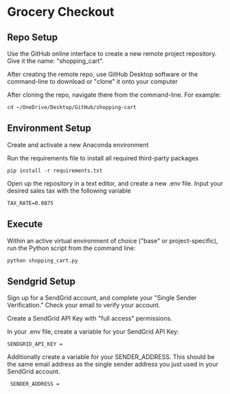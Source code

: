 # Grocery Checkout

## Repo Setup

Use the GitHub online interface to create a new remote project repository. Give it the name: "shopping_cart". 

After creating the remote repo, use GitHub Desktop software or the command-line to download or "clone" it onto your computer

After cloning the repo, navigate there from the command-line. For example:

```
cd ~/OneDrive/Desktop/GitHub/shopping-cart
```

## Environment Setup

Create and activate a new Anaconda environment

Run the requirements file to install all required third-party packages

```
pip install -r requirements.txt
```

Open up the repository in a text editor, and create a new .env file. Input your desired sales tax with the following variable 

```
TAX_RATE=0.0875
```

## Execute

Within an active virtual environment of choice ("base" or project-specific), run the Python script from the command line:

```
python shopping_cart.py
```

## Sendgrid Setup 

Sign up for a SendGrid account, and complete your "Single Sender Verification." Check your email to verify your account. 

Create a SendGrid API Key with "full access" permissions. 

In your .env file, create a variable for your SendGrid API Key:

```
SENDGRID_API_KEY =
```

Additionally create a variable for your SENDER_ADDRESS. This should be the same email address as the single sender address you just used in your SendGrid account. 

```
 SENDER_ADDRESS =
```
